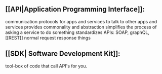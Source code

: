 ## [[API|Application Programming Interface]]: 

communication protocols for apps and services to talk to other apps and services
	provides commonality and abstraction
		simplifies the process of asking a service to do something
	standardizes APIs: SOAP, graphQL, [[REST]]
	normal request response things

## [[SDK| Software Development Kit]]:

tool-box of code that call API's for you. 